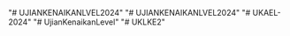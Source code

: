 "# UJIANKENAIKANLVEL2024" 
"# UJIANKENAIKANLVEL2024" 
"# UKAEL-2024" 
"# UjianKenaikanLevel" 
"# UKLKE2" 
